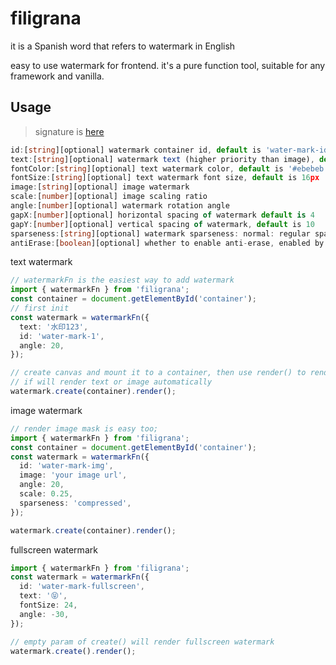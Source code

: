 # filigrana

it is a Spanish word that refers to watermark in English

easy to use watermark for frontend. it's a pure function tool, suitable for any framework and vanilla.

## Usage

> signature is [here](./types.d.ts)

```typescript
id:[string][optional] watermark container id, default is 'water-mark-id', recommended to fill in a unique id
text:[string][optional] watermark text (higher priority than image), default is 'watermark'
fontColor:[string][optional] text watermark color, default is '#ebebeb'
fontSize:[string][optional] text watermark font size, default is 16px
image:[string][optional] image watermark
scale:[number][optional] image scaling ratio
angle:[number][optional] watermark rotation angle
gapX:[number][optional] horizontal spacing of watermark default is 4
gapY:[number][optional] vertical spacing of watermark, default is 10
sparseness:[string][optional] watermark sparseness: normal: regular sparse: sparse compressed: compact, default is normal
antiErase:[boolean][optional] whether to enable anti-erase, enabled by default
```

text watermark

```typescript
// watermarkFn is the easiest way to add watermark
import { watermarkFn } from 'filigrana';
const container = document.getElementById('container');
// first init
const watermark = watermarkFn({
  text: '水印123',
  id: 'water-mark-1',
  angle: 20,
});

// create canvas and mount it to a container, then use render() to render content,
// if will render text or image automatically
watermark.create(container).render();
```

image watermark

```typescript
// render image mask is easy too;
import { watermarkFn } from 'filigrana';
const container = document.getElementById('container');
const watermark = watermarkFn({
  id: 'water-mark-img',
  image: 'your image url',
  angle: 20,
  scale: 0.25,
  sparseness: 'compressed',
});

watermark.create(container).render();
```

fullscreen watermark

```typescript
import { watermarkFn } from 'filigrana';
const watermark = watermarkFn({
  id: 'water-mark-fullscreen',
  text: '😝',
  fontSize: 24,
  angle: -30,
});

// empty param of create() will render fullscreen watermark
watermark.create().render();
```
